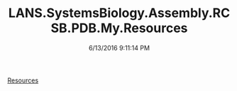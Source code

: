 ﻿---
title: LANS.SystemsBiology.Assembly.RCSB.PDB.My.Resources
date: 6/13/2016 9:11:14 PM
---

[Resources](T-LANS.SystemsBiology.Assembly.RCSB.PDB.My.Resources.Resources.html)
